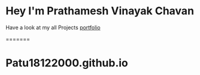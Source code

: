 
# Hey I'm Prathamesh Vinayak Chavan
Have a look at my all Projects <a href="https://patu18122000.github.io/"> portfolio<a/>




=======
# Patu18122000.github.io
